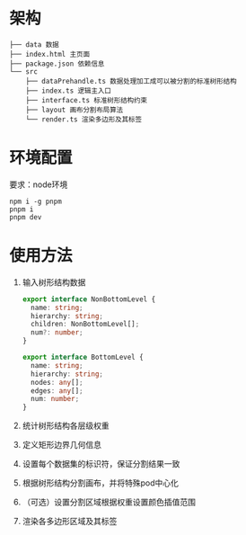 # 架构

```
├── data 数据
├── index.html 主页面
├── package.json 依赖信息
└── src
    ├── dataPrehandle.ts 数据处理加工成可以被分割的标准树形结构
    ├── index.ts 逻辑主入口
    ├── interface.ts 标准树形结构约束
    ├── layout 画布分割布局算法
    └── render.ts 渲染多边形及其标签
```

# 环境配置

要求：node环境

```
npm i -g pnpm
pnpm i
pnpm dev
```

# 使用方法

1. 输入树形结构数据

   ```typescript
   export interface NonBottomLevel {
     name: string;
     hierarchy: string;
     children: NonBottomLevel[];
     num?: number;
   }
   
   export interface BottomLevel {
     name: string;
     hierarchy: string;
     nodes: any[];
     edges: any[];
     num: number;
   }
   ```

2. 统计树形结构各层级权重

3. 定义矩形边界几何信息

4. 设置每个数据集的标识符，保证分割结果一致

5. 根据树形结构分割画布，并将特殊pod中心化

6. （可选）设置分割区域根据权重设置颜色插值范围

7. 渲染各多边形区域及其标签